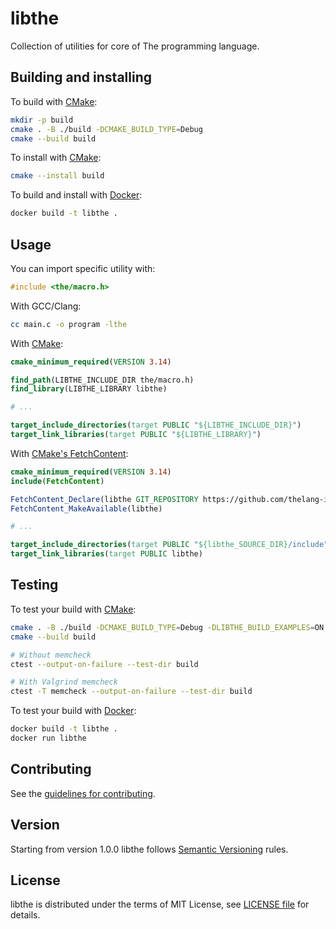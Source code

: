 # libthe
Collection of utilities for core of The programming language.

## Building and installing
To build with [CMake](https://cmake.org):

```bash
mkdir -p build
cmake . -B ./build -DCMAKE_BUILD_TYPE=Debug
cmake --build build
```

To install with [CMake](https://cmake.org):

```bash
cmake --install build
```

To build and install with [Docker](https://www.docker.com):

```bash
docker build -t libthe .
```

## Usage
You can import specific utility with:

```c
#include <the/macro.h>
```

With GCC/Clang:

```bash
cc main.c -o program -lthe
```

With [CMake](https://cmake.org):

```cmake
cmake_minimum_required(VERSION 3.14)

find_path(LIBTHE_INCLUDE_DIR the/macro.h)
find_library(LIBTHE_LIBRARY libthe)

# ...

target_include_directories(target PUBLIC "${LIBTHE_INCLUDE_DIR}")
target_link_libraries(target PUBLIC "${LIBTHE_LIBRARY}")
```

With [CMake's FetchContent](https://cmake.org/cmake/help/latest/module/FetchContent.html):

```cmake
cmake_minimum_required(VERSION 3.14)
include(FetchContent)

FetchContent_Declare(libthe GIT_REPOSITORY https://github.com/thelang-io/helpers.git GIT_TAG v1.0.0)
FetchContent_MakeAvailable(libthe)

# ...

target_include_directories(target PUBLIC "${libthe_SOURCE_DIR}/include")
target_link_libraries(target PUBLIC libthe)
```

## Testing
To test your build with [CMake](https://cmake.org):

```bash
cmake . -B ./build -DCMAKE_BUILD_TYPE=Debug -DLIBTHE_BUILD_EXAMPLES=ON -DLIBTHE_BUILD_TESTS=ON
cmake --build build

# Without memcheck
ctest --output-on-failure --test-dir build

# With Valgrind memcheck
ctest -T memcheck --output-on-failure --test-dir build
```

To test your build with [Docker](https://www.docker.com):

```bash
docker build -t libthe .
docker run libthe
```

## Contributing
See the [guidelines for contributing](CONTRIBUTING.md).

## Version
Starting from version 1.0.0 libthe follows [Semantic Versioning](https://semver.org) rules.

## License
libthe is distributed under the terms of MIT License, see [LICENSE file](LICENSE) for details.
